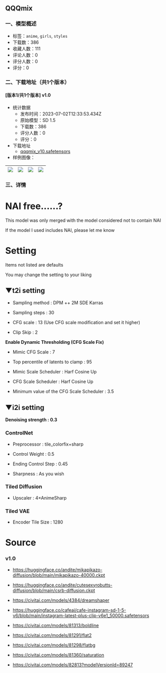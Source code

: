 ## QQQmix
### 一、模型概述

- 标签：`anime`, `girls`, `styles`
- 下载数：386
- 收藏人数：111
- 评论人数：0
- 评分人数：0
- 评分：0

### 二、下载地址（共1个版本）

#### [版本1/共1个版本] v1.0

- 统计数据
  - 发布时间：2023-07-02T12:33:53.434Z
  - 原始模型：SD 1.5
  - 下载数：386
  - 评分人数：0
  - 评分：0
- 下载地址
  - [qqqmix_v10.safetensors](https://civitai.com/api/download/models/106025)
- 样例图像：

| <img src="https://image.civitai.com/xG1nkqKTMzGDvpLrqFT7WA/78c079ed-32d4-4011-858c-4456c41d7a44/width=450/1324417.jpeg" /> | <img src="https://image.civitai.com/xG1nkqKTMzGDvpLrqFT7WA/eb2c48ce-1834-48c3-b81c-7dd1fd7c2d59/width=450/1324331.jpeg" /> | <img src="https://image.civitai.com/xG1nkqKTMzGDvpLrqFT7WA/48b8a53b-f78c-44d2-bc60-e9c2df9c9e9b/width=450/1325262.jpeg" /> | <img src="https://image.civitai.com/xG1nkqKTMzGDvpLrqFT7WA/b0c43216-17da-46a2-950f-68800b060e3d/width=450/1324698.jpeg" /> |
| ---- | ---- | ---- | ---- |


### 三、详情
<h1 id="heading-2399">NAI free......?</h1><p>This model was only merged with the model considered not to contain NAI</p><p>If the model I used includes NAI, please let me know</p><p></p><h1 id="heading-2413">Setting</h1><p>Items not listed are defaults</p><p>You may change the setting to your liking</p><p></p><h2 id="heading-196">▼t2i setting</h2><ul><li><p>Sampling method : DPM ++ 2M SDE Karras</p></li><li><p>Sampling steps : 30</p></li><li><p>CFG scale : 13 (Use CFG scale modification and set it higher)</p></li><li><p>Clip Skip : 2</p></li></ul><p></p><p><strong>Enable Dynamic Thresholding (CFG Scale Fix)</strong></p><ul><li><p>Mimic CFG Scale : 7</p></li><li><p>Top percentile of latents to clamp : 95</p></li><li><p>Mimic Scale Scheduler : Harf Cosine Up</p></li><li><p>CFG Scale Scheduler : Harf Cosine Up</p></li><li><p>Minimum value of the CFG Scale Scheduler : 3.5</p></li></ul><p></p><h2 id="heading-198">▼i2i setting</h2><p><strong>Denoising strength : 0.3</strong></p><p></p><h3 id="heading-2402">ControlNet</h3><ul><li><p>Preprocessor : tile_colorfix+sharp</p></li><li><p>Control Weight : 0.5</p></li><li><p>Ending Control Step : 0.45</p></li><li><p>Sharpness : As you wish</p></li></ul><p></p><h3 id="heading-2403">Tiled Diffusion</h3><ul><li><p>Upscaler : 4×AnimeSharp</p></li></ul><p></p><h3 id="heading-2404">Tiled VAE</h3><ul><li><p>Encoder Tile Size : 1280</p></li></ul><p></p><h1 id="heading-2414">Source</h1><h3 id="heading-66">v1.0</h3><ul><li><p><a target="_blank" rel="ugc" href="https://huggingface.co/andite/mikapikazo-diffusion/blob/main/mikapikazo-40000.ckpt">https://huggingface.co/andite/mikapikazo-diffusion/blob/main/mikapikazo-40000.ckpt</a></p></li><li><p><a target="_blank" rel="ugc" href="https://huggingface.co/andite/cutesexyrobutts-diffusion/blob/main/csrb-diffusion.ckpt">https://huggingface.co/andite/cutesexyrobutts-diffusion/blob/main/csrb-diffusion.ckpt</a></p></li><li><p><a target="_blank" rel="ugc" href="https://civitai.com/models/4384/dreamshaper">https://civitai.com/models/4384/dreamshaper</a></p></li><li><p><a target="_blank" rel="ugc" href="https://huggingface.co/cafeai/cafe-instagram-sd-1-5-v6/blob/main/instagram-latest-plus-clip-v6e1_50000.safetensors">https://huggingface.co/cafeai/cafe-instagram-sd-1-5-v6/blob/main/instagram-latest-plus-clip-v6e1_50000.safetensors</a></p></li><li><p><a target="_blank" rel="ugc" href="https://civitai.com/models/81313/boldline">https://civitai.com/models/81313/boldline</a></p></li><li><p><a target="_blank" rel="ugc" href="https://civitai.com/models/81291/flat2">https://civitai.com/models/81291/flat2</a></p></li><li><p><a target="_blank" rel="ugc" href="https://civitai.com/models/81298/flatbg">https://civitai.com/models/81298/flatbg</a></p></li><li><p><a target="_blank" rel="ugc" href="https://civitai.com/models/81360/saturation">https://civitai.com/models/81360/saturation</a></p></li><li><p><a target="_blank" rel="ugc" href="https://civitai.com/models/82813?modelVersionId=89247">https://civitai.com/models/82813?modelVersionId=89247</a></p></li></ul><p></p>